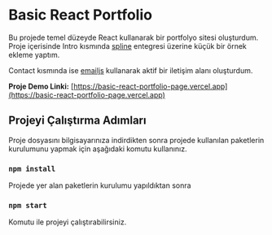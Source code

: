 # Basic React Portfolio

Bu projede temel düzeyde React kullanarak bir portfolyo sitesi oluşturdum. Proje içerisinde Intro kısmında [spline](https://spline.design/) entegresi üzerine küçük bir örnek ekleme yaptım. 

Contact kısmında ise  [emailjs](https://www.emailjs.com/) kullanarak aktif bir iletişim alanı oluşturdum.


**Proje Demo Linki:** [https://basic-react-portfolio-page.vercel.app](https://basic-react-portfolio-page.vercel.app)

## Projeyi Çalıştırma Adımları

Proje dosyasını bilgisayarınıza indirdikten sonra projede kullanılan paketlerin kurulumunu yapmak için aşağıdaki komutu kullanınız.
### `npm install` 

Projede yer alan paketlerin kurulumu yapıldıktan sonra
### `npm start`
Komutu ile projeyi çalıştırabilirsiniz.
